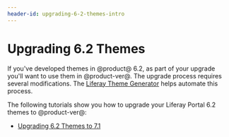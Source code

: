 ```yaml
---
header-id: upgrading-6-2-themes-intro
---
```


# Upgrading 6.2 Themes

If you've developed themes in @product@ 6.2, as part of your upgrade you'll 
want to use them in @product-ver@. The upgrade process requires several 
modifications. The 
[Liferay Theme Generator](/docs/7-1/tutorials/-/knowledge_base/t/creating-themes)
helps automate this process. 

The following tutorials show you how to upgrade your Liferay Portal 6.2 themes 
to @product-ver@:

- [Upgrading 6.2 Themes to 7.1](/docs/7-1/tutorials/-/knowledge_base/t/upgrading-6-2-themes-to-7-1)

